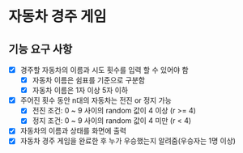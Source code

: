 # 자동차 경주 게임

## 기능 요구 사항

- [x] 경주할 자동차의 이름과 시도 횟수를 입력 할 수 있어야 함
    - [x] 자동차 이름은 쉼표를 기준으로 구분함
    - [x] 자동차 이름은 1자 이상 5자 이하
- [x] 주어진 횟수 동안 n대의 자동차는 전진 or 정지 가능
    - [x] 전진 조건: 0 ~ 9 사이의 random 값이 4 이상 (r >= 4)
    - [x] 정지 조건: 0 ~ 9 사이의 random 값이 4 미만 (r < 4)
- [x] 자동차의 이름과 상태를 화면에 출력
- [x] 자동차 경주 게임을 완료한 후 누가 우승했는지 알려줌(우승자는 1명 이상)